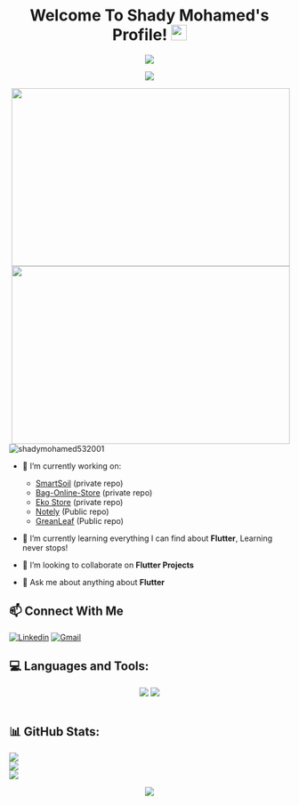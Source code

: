 <h1 align="center">Welcome To Shady Mohamed's Profile!
  <img src="https://media.giphy.com/media/hvRJCLFzcasrR4ia7z/giphy.gif" width="28">
</h1>

<p align="center">
  <a href="https://github.com/DenverCoder1/readme-typing-svg"><img src="https://readme-typing-svg.herokuapp.com/?lines=Mobile%20Application%20Developer%20With%20A%20Passion%20For;building%20and%20shipping%20apps%20robust%20to%20Android/iOS&font=Fira%20Code&center=true&width=1000&height=45&color=blue&vCenter=true&size=22"></a>
</p>

<p align="center">
  <a href="https://github.com/DenverCoder1/readme-typing-svg"><img src="https://readme-typing-svg.herokuapp.com/?lines=Cross-Platform%20Development%20Using%20Flutter;writing%20readable,%20and%20clear%20code%20using%20Dart&font=Fira%20Code&center=true&width=1000&height=45&color=blue&vCenter=true&size=22"></a>
</p>

<div align="right">
  <img src="https://i.gifer.com/5eKX.gif" width="500" height="320" />
</div>


<div align="right">
  <img src="https://cdn.dribbble.com/users/1292677/screenshots/6139167/media/fcf7fd0c619bb87706533079240915f3.gif" width="500" height="320" />
</div>
<div align="left"> 
  <img src="https://komarev.com/ghpvc/?username=shadymohamed532001&label=Profile%20views&color=0e75b6&style=flat" alt="shadymohamed532001" />
</div>


* 🔭 I’m currently working on:
  - [SmartSoil](https://github.com/shadymohamed532001/SmartSoil) (private repo)
  - [Bag-Online-Store](https://github.com/shadymohamed532001/Bag-Online-Store) (private repo)
  - [Eko Store](https://github.com/shadymohamed532001/eko_store) (private repo)
  - [Notely](https://github.com/shadymohamed532001/Notely) (Public repo)
  - [GreanLeaf](https://github.com/shadymohamed532001/Greenleaf) (Public repo)
  
* 🌱 I’m currently learning everything I can find about **Flutter**, Learning never stops!

* 👯 I’m looking to collaborate on **Flutter Projects**

* 💬 Ask me about anything about **Flutter**


## 📫 Connect With Me

[![Linkedin](https://img.shields.io/badge/LinkedIn-0077B5?style=for-the-badge&logo=linkedin&logoColor=white
)](https://www.linkedin.com/in/shady-182311230/)
[![Gmail](https://img.shields.io/badge/Gmail-D14836?style=for-the-badge&logo=gmail&logoColor=white&link=mailto:shadysteha571@gmail.com)](mailto:shadysteha571@gmail.com)

## 💻 Languages and Tools:

<div align="center">
    <img src="https://skillicons.dev/icons?i=flutter,dart,firebase" />
    <img src="https://skillicons.dev/icons?i=androidstudio,vscode,figma,postman,git,github" /><br>
</div>
<br>

## 📊 GitHub Stats:
![](https://github-readme-stats.vercel.app/api?username=shadymohamed532001&theme=blue-green&hide_border=true&include_all_commits=true&count_private=false)<br/>
![](https://github-readme-streak-stats.herokuapp.com/?user=shadymohamed532001&theme=blue-green&hide_border=true)<br/>
![](https://github-readme-stats.vercel.app/api/top-langs/?username=shadymohamed532001&theme=blue-green&hide_border=true&include_all_commits=true&count_private=false&layout=compact)

<div align="center">
    <img src="https://user-images.githubusercontent.com/73097560/115834477-dbab4500-a447-11eb-908a-139a6edaec5c.gif" />
</div>

<h3 align="center">
    <img src="https://readme-typing-svg.herokuapp.com/?
